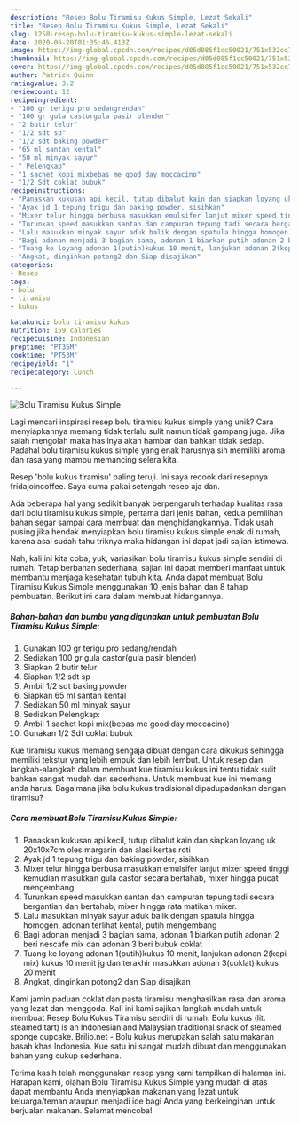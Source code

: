 ```yaml
---
description: "Resep Bolu Tiramisu Kukus Simple, Lezat Sekali"
title: "Resep Bolu Tiramisu Kukus Simple, Lezat Sekali"
slug: 1258-resep-bolu-tiramisu-kukus-simple-lezat-sekali
date: 2020-06-20T01:35:46.413Z
image: https://img-global.cpcdn.com/recipes/d05d085f1cc50021/751x532cq70/bolu-tiramisu-kukus-simple-foto-resep-utama.jpg
thumbnail: https://img-global.cpcdn.com/recipes/d05d085f1cc50021/751x532cq70/bolu-tiramisu-kukus-simple-foto-resep-utama.jpg
cover: https://img-global.cpcdn.com/recipes/d05d085f1cc50021/751x532cq70/bolu-tiramisu-kukus-simple-foto-resep-utama.jpg
author: Patrick Quinn
ratingvalue: 3.2
reviewcount: 12
recipeingredient:
- "100 gr terigu pro sedangrendah"
- "100 gr gula castorgula pasir blender"
- "2 butir telur"
- "1/2 sdt sp"
- "1/2 sdt baking powder"
- "65 ml santan kental"
- "50 ml minyak sayur"
- " Pelengkap"
- "1 sachet kopi mixbebas me good day moccacino"
- "1/2 Sdt coklat bubuk"
recipeinstructions:
- "Panaskan kukusan api kecil, tutup dibalut kain dan siapkan loyang uk 20x10x7cm oles margarin dan alasi kertas roti"
- "Ayak jd 1 tepung trigu dan baking powder, sisihkan"
- "Mixer telur hingga berbusa masukkan emulsifer lanjut mixer speed tinggi kemudian masukkan gula castor secara bertahab, mixer hingga pucat mengembang"
- "Turunkan speed masukkan santan dan campuran tepung tadi secara bergantian dan bertahab, mixer hingga rata matikan mixer."
- "Lalu masukkan minyak sayur aduk balik dengan spatula hingga homogen, adonan terlihat kental, putih mengembang"
- "Bagi adonan menjadi 3 bagian sama, adonan 1 biarkan putih adonan 2 beri nescafe mix dan adonan 3 beri bubuk coklat"
- "Tuang ke loyang adonan 1(putih)kukus 10 menit, lanjukan adonan 2(kopi mix) kukus 10 menit jg dan terakhir masukkan adonan 3(coklat) kukus 20 menit"
- "Angkat, dinginkan potong2 dan Siap disajikan"
categories:
- Resep
tags:
- bolu
- tiramisu
- kukus

katakunci: bolu tiramisu kukus 
nutrition: 159 calories
recipecuisine: Indonesian
preptime: "PT35M"
cooktime: "PT53M"
recipeyield: "1"
recipecategory: Lunch

---
```



![Bolu Tiramisu Kukus Simple](https://img-global.cpcdn.com/recipes/d05d085f1cc50021/751x532cq70/bolu-tiramisu-kukus-simple-foto-resep-utama.jpg)

Lagi mencari inspirasi resep bolu tiramisu kukus simple yang unik? Cara menyiapkannya memang tidak terlalu sulit namun tidak gampang juga. Jika salah mengolah maka hasilnya akan hambar dan bahkan tidak sedap. Padahal bolu tiramisu kukus simple yang enak harusnya sih memiliki aroma dan rasa yang mampu memancing selera kita.

Resep &#39;bolu kukus tiramisu&#39; paling teruji. Ini saya recook dari resepnya fridajoincoffee. Saya cuma pakai setengah resep aja dan.

Ada beberapa hal yang sedikit banyak berpengaruh terhadap kualitas rasa dari bolu tiramisu kukus simple, pertama dari jenis bahan, kedua pemilihan bahan segar sampai cara membuat dan menghidangkannya. Tidak usah pusing jika hendak menyiapkan bolu tiramisu kukus simple enak di rumah, karena asal sudah tahu triknya maka hidangan ini dapat jadi sajian istimewa.


Nah, kali ini kita coba, yuk, variasikan bolu tiramisu kukus simple sendiri di rumah. Tetap berbahan sederhana, sajian ini dapat memberi manfaat untuk membantu menjaga kesehatan tubuh kita. Anda dapat membuat Bolu Tiramisu Kukus Simple menggunakan 10 jenis bahan dan 8 tahap pembuatan. Berikut ini cara dalam membuat hidangannya.

<!--inarticleads1-->

##### Bahan-bahan dan bumbu yang digunakan untuk pembuatan Bolu Tiramisu Kukus Simple:

1. Gunakan 100 gr terigu pro sedang/rendah
1. Sediakan 100 gr gula castor(gula pasir blender)
1. Siapkan 2 butir telur
1. Siapkan 1/2 sdt sp
1. Ambil 1/2 sdt baking powder
1. Siapkan 65 ml santan kental
1. Sediakan 50 ml minyak sayur
1. Sediakan  Pelengkap:
1. Ambil 1 sachet kopi mix(bebas me good day moccacino)
1. Gunakan 1/2 Sdt coklat bubuk


Kue tiramisu kukus memang sengaja dibuat dengan cara dikukus sehingga memiliki tekstur yang lebih empuk dan lebih lembut. Untuk resep dan langkah-alangkah dalam membuat kue tiramisu kukus ini tentu tidak sulit bahkan sangat mudah dan sederhana. Untuk membuat kue ini memang anda harus. Bagaimana jika bolu kukus tradisional dipadupadankan dengan tiramisu? 

<!--inarticleads2-->

##### Cara membuat Bolu Tiramisu Kukus Simple:

1. Panaskan kukusan api kecil, tutup dibalut kain dan siapkan loyang uk 20x10x7cm oles margarin dan alasi kertas roti
1. Ayak jd 1 tepung trigu dan baking powder, sisihkan
1. Mixer telur hingga berbusa masukkan emulsifer lanjut mixer speed tinggi kemudian masukkan gula castor secara bertahab, mixer hingga pucat mengembang
1. Turunkan speed masukkan santan dan campuran tepung tadi secara bergantian dan bertahab, mixer hingga rata matikan mixer.
1. Lalu masukkan minyak sayur aduk balik dengan spatula hingga homogen, adonan terlihat kental, putih mengembang
1. Bagi adonan menjadi 3 bagian sama, adonan 1 biarkan putih adonan 2 beri nescafe mix dan adonan 3 beri bubuk coklat
1. Tuang ke loyang adonan 1(putih)kukus 10 menit, lanjukan adonan 2(kopi mix) kukus 10 menit jg dan terakhir masukkan adonan 3(coklat) kukus 20 menit
1. Angkat, dinginkan potong2 dan Siap disajikan


Kami jamin paduan coklat dan pasta tiramisu menghasilkan rasa dan aroma yang lezat dan menggoda. Kali ini kami sajikan langkah mudah untuk membuat Resep Bolu Kukus Tiramisu sendiri di rumah. Bolu kukus (lit. steamed tart) is an Indonesian and Malaysian traditional snack of steamed sponge cupcake. Brilio.net - Bolu kukus merupakan salah satu makanan basah khas Indonesia. Kue satu ini sangat mudah dibuat dan menggunakan bahan yang cukup sederhana. 

Terima kasih telah menggunakan resep yang kami tampilkan di halaman ini. Harapan kami, olahan Bolu Tiramisu Kukus Simple yang mudah di atas dapat membantu Anda menyiapkan makanan yang lezat untuk keluarga/teman ataupun menjadi ide bagi Anda yang berkeinginan untuk berjualan makanan. Selamat mencoba!
